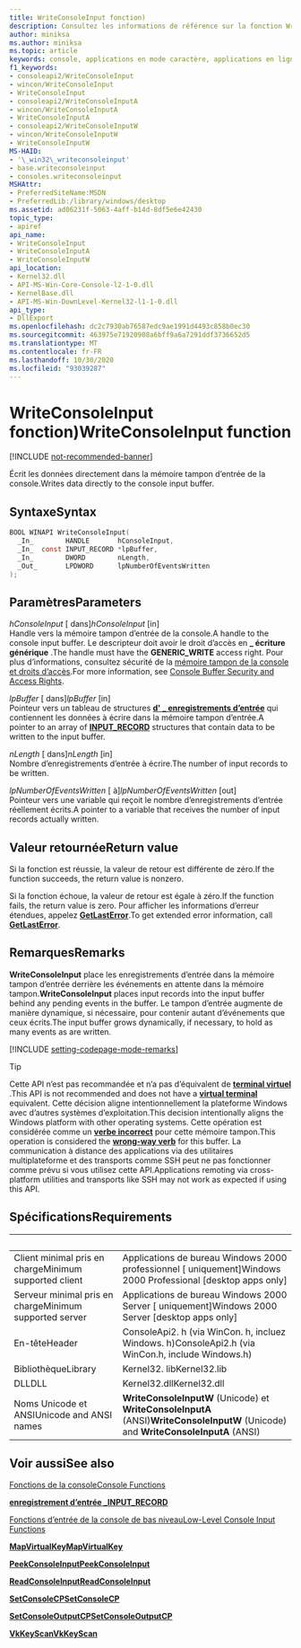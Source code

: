 ```yaml
---
title: WriteConsoleInput fonction)
description: Consultez les informations de référence sur la fonction WriteConsoleInput, qui écrit les données directement dans la mémoire tampon d’entrée de la console.
author: miniksa
ms.author: miniksa
ms.topic: article
keywords: console, applications en mode caractère, applications en ligne de commande, applications de terminal, API console
f1_keywords:
- consoleapi2/WriteConsoleInput
- wincon/WriteConsoleInput
- WriteConsoleInput
- consoleapi2/WriteConsoleInputA
- wincon/WriteConsoleInputA
- WriteConsoleInputA
- consoleapi2/WriteConsoleInputW
- wincon/WriteConsoleInputW
- WriteConsoleInputW
MS-HAID:
- '\_win32\_writeconsoleinput'
- base.writeconsoleinput
- consoles.writeconsoleinput
MSHAttr:
- PreferredSiteName:MSDN
- PreferredLib:/library/windows/desktop
ms.assetid: ad06231f-5063-4aff-b14d-8df5e6e42430
topic_type:
- apiref
api_name:
- WriteConsoleInput
- WriteConsoleInputA
- WriteConsoleInputW
api_location:
- Kernel32.dll
- API-MS-Win-Core-Console-l2-1-0.dll
- KernelBase.dll
- API-MS-Win-DownLevel-Kernel32-l1-1-0.dll
api_type:
- DllExport
ms.openlocfilehash: dc2c7930ab76587edc9ae1991d4493c858b0ec30
ms.sourcegitcommit: 463975e71920908a6bff9a6a7291ddf3736652d5
ms.translationtype: MT
ms.contentlocale: fr-FR
ms.lasthandoff: 10/30/2020
ms.locfileid: "93039287"
---
```

# <a name="writeconsoleinput-function"></a><span data-ttu-id="7880f-104">WriteConsoleInput fonction)</span><span class="sxs-lookup"><span data-stu-id="7880f-104">WriteConsoleInput function</span></span>

[!INCLUDE [not-recommended-banner](./includes/not-recommended-banner.md)]

<span data-ttu-id="7880f-105">Écrit les données directement dans la mémoire tampon d’entrée de la console.</span><span class="sxs-lookup"><span data-stu-id="7880f-105">Writes data directly to the console input buffer.</span></span>

## <a name="syntax"></a><span data-ttu-id="7880f-106">Syntaxe</span><span class="sxs-lookup"><span data-stu-id="7880f-106">Syntax</span></span>

```C
BOOL WINAPI WriteConsoleInput(
  _In_        HANDLE       hConsoleInput,
  _In_  const INPUT_RECORD *lpBuffer,
  _In_        DWORD        nLength,
  _Out_       LPDWORD      lpNumberOfEventsWritten
);
```

## <a name="parameters"></a><span data-ttu-id="7880f-107">Paramètres</span><span class="sxs-lookup"><span data-stu-id="7880f-107">Parameters</span></span>

<span data-ttu-id="7880f-108">*hConsoleInput* \[ dans\]</span><span class="sxs-lookup"><span data-stu-id="7880f-108">*hConsoleInput* \[in\]</span></span>  
<span data-ttu-id="7880f-109">Handle vers la mémoire tampon d’entrée de la console.</span><span class="sxs-lookup"><span data-stu-id="7880f-109">A handle to the console input buffer.</span></span> <span data-ttu-id="7880f-110">Le descripteur doit avoir le droit d’accès en **\_ écriture générique** .</span><span class="sxs-lookup"><span data-stu-id="7880f-110">The handle must have the **GENERIC\_WRITE** access right.</span></span> <span data-ttu-id="7880f-111">Pour plus d’informations, consultez sécurité de la [mémoire tampon de la console et droits d’accès](console-buffer-security-and-access-rights.md).</span><span class="sxs-lookup"><span data-stu-id="7880f-111">For more information, see [Console Buffer Security and Access Rights](console-buffer-security-and-access-rights.md).</span></span>

<span data-ttu-id="7880f-112">*lpBuffer* \[ dans\]</span><span class="sxs-lookup"><span data-stu-id="7880f-112">*lpBuffer* \[in\]</span></span>  
<span data-ttu-id="7880f-113">Pointeur vers un tableau de structures [**d' \_ enregistrements d’entrée**](input-record-str.md) qui contiennent les données à écrire dans la mémoire tampon d’entrée.</span><span class="sxs-lookup"><span data-stu-id="7880f-113">A pointer to an array of [**INPUT\_RECORD**](input-record-str.md) structures that contain data to be written to the input buffer.</span></span>

<span data-ttu-id="7880f-114">*nLength* \[ dans\]</span><span class="sxs-lookup"><span data-stu-id="7880f-114">*nLength* \[in\]</span></span>  
<span data-ttu-id="7880f-115">Nombre d’enregistrements d’entrée à écrire.</span><span class="sxs-lookup"><span data-stu-id="7880f-115">The number of input records to be written.</span></span>

<span data-ttu-id="7880f-116">*lpNumberOfEventsWritten* \[ à\]</span><span class="sxs-lookup"><span data-stu-id="7880f-116">*lpNumberOfEventsWritten* \[out\]</span></span>  
<span data-ttu-id="7880f-117">Pointeur vers une variable qui reçoit le nombre d’enregistrements d’entrée réellement écrits.</span><span class="sxs-lookup"><span data-stu-id="7880f-117">A pointer to a variable that receives the number of input records actually written.</span></span>

## <a name="return-value"></a><span data-ttu-id="7880f-118">Valeur retournée</span><span class="sxs-lookup"><span data-stu-id="7880f-118">Return value</span></span>

<span data-ttu-id="7880f-119">Si la fonction est réussie, la valeur de retour est différente de zéro.</span><span class="sxs-lookup"><span data-stu-id="7880f-119">If the function succeeds, the return value is nonzero.</span></span>

<span data-ttu-id="7880f-120">Si la fonction échoue, la valeur de retour est égale à zéro.</span><span class="sxs-lookup"><span data-stu-id="7880f-120">If the function fails, the return value is zero.</span></span> <span data-ttu-id="7880f-121">Pour afficher les informations d’erreur étendues, appelez [**GetLastError**](https://msdn.microsoft.com/library/windows/desktop/ms679360).</span><span class="sxs-lookup"><span data-stu-id="7880f-121">To get extended error information, call [**GetLastError**](https://msdn.microsoft.com/library/windows/desktop/ms679360).</span></span>

## <a name="remarks"></a><span data-ttu-id="7880f-122">Remarques</span><span class="sxs-lookup"><span data-stu-id="7880f-122">Remarks</span></span>

<span data-ttu-id="7880f-123">**WriteConsoleInput** place les enregistrements d’entrée dans la mémoire tampon d’entrée derrière les événements en attente dans la mémoire tampon.</span><span class="sxs-lookup"><span data-stu-id="7880f-123">**WriteConsoleInput** places input records into the input buffer behind any pending events in the buffer.</span></span> <span data-ttu-id="7880f-124">Le tampon d’entrée augmente de manière dynamique, si nécessaire, pour contenir autant d’événements que ceux écrits.</span><span class="sxs-lookup"><span data-stu-id="7880f-124">The input buffer grows dynamically, if necessary, to hold as many events as are written.</span></span>

[!INCLUDE [setting-codepage-mode-remarks](./includes/setting-codepage-mode-remarks.md)]

> [!TIP]
> <span data-ttu-id="7880f-125">Cette API n’est pas recommandée et n’a pas d’équivalent de **[terminal virtuel](console-virtual-terminal-sequences.md)** .</span><span class="sxs-lookup"><span data-stu-id="7880f-125">This API is not recommended and does not have a **[virtual terminal](console-virtual-terminal-sequences.md)** equivalent.</span></span> <span data-ttu-id="7880f-126">Cette décision aligne intentionnellement la plateforme Windows avec d’autres systèmes d’exploitation.</span><span class="sxs-lookup"><span data-stu-id="7880f-126">This decision intentionally aligns the Windows platform with other operating systems.</span></span> <span data-ttu-id="7880f-127">Cette opération est considérée comme un **[verbe incorrect](console-buffer-security-and-access-rights.md#wrong-way-verbs)** pour cette mémoire tampon.</span><span class="sxs-lookup"><span data-stu-id="7880f-127">This operation is considered the **[wrong-way verb](console-buffer-security-and-access-rights.md#wrong-way-verbs)** for this buffer.</span></span> <span data-ttu-id="7880f-128">La communication à distance des applications via des utilitaires multiplateforme et des transports comme SSH peut ne pas fonctionner comme prévu si vous utilisez cette API.</span><span class="sxs-lookup"><span data-stu-id="7880f-128">Applications remoting via cross-platform utilities and transports like SSH may not work as expected if using this API.</span></span>

## <a name="requirements"></a><span data-ttu-id="7880f-129">Spécifications</span><span class="sxs-lookup"><span data-stu-id="7880f-129">Requirements</span></span>

| &nbsp; | &nbsp; |
|-|-|
| <span data-ttu-id="7880f-130">Client minimal pris en charge</span><span class="sxs-lookup"><span data-stu-id="7880f-130">Minimum supported client</span></span> | <span data-ttu-id="7880f-131">Applications de bureau Windows 2000 professionnel \[ uniquement\]</span><span class="sxs-lookup"><span data-stu-id="7880f-131">Windows 2000 Professional \[desktop apps only\]</span></span> |
| <span data-ttu-id="7880f-132">Serveur minimal pris en charge</span><span class="sxs-lookup"><span data-stu-id="7880f-132">Minimum supported server</span></span> | <span data-ttu-id="7880f-133">Applications de bureau Windows 2000 Server \[ uniquement\]</span><span class="sxs-lookup"><span data-stu-id="7880f-133">Windows 2000 Server \[desktop apps only\]</span></span> |
| <span data-ttu-id="7880f-134">En-tête</span><span class="sxs-lookup"><span data-stu-id="7880f-134">Header</span></span> | <span data-ttu-id="7880f-135">ConsoleApi2. h (via WinCon. h, incluez Windows. h)</span><span class="sxs-lookup"><span data-stu-id="7880f-135">ConsoleApi2.h (via WinCon.h, include Windows.h)</span></span> |
| <span data-ttu-id="7880f-136">Bibliothèque</span><span class="sxs-lookup"><span data-stu-id="7880f-136">Library</span></span> | <span data-ttu-id="7880f-137">Kernel32. lib</span><span class="sxs-lookup"><span data-stu-id="7880f-137">Kernel32.lib</span></span> |
| <span data-ttu-id="7880f-138">DLL</span><span class="sxs-lookup"><span data-stu-id="7880f-138">DLL</span></span> | <span data-ttu-id="7880f-139">Kernel32.dll</span><span class="sxs-lookup"><span data-stu-id="7880f-139">Kernel32.dll</span></span> |
| <span data-ttu-id="7880f-140">Noms Unicode et ANSI</span><span class="sxs-lookup"><span data-stu-id="7880f-140">Unicode and ANSI names</span></span> | <span data-ttu-id="7880f-141">**WriteConsoleInputW** (Unicode) et **WriteConsoleInputA** (ANSI)</span><span class="sxs-lookup"><span data-stu-id="7880f-141">**WriteConsoleInputW** (Unicode) and **WriteConsoleInputA** (ANSI)</span></span> |

## <a name="see-also"></a><span data-ttu-id="7880f-142">Voir aussi</span><span class="sxs-lookup"><span data-stu-id="7880f-142">See also</span></span>

[<span data-ttu-id="7880f-143">Fonctions de la console</span><span class="sxs-lookup"><span data-stu-id="7880f-143">Console Functions</span></span>](console-functions.md)

[<span data-ttu-id="7880f-144">**enregistrement d’entrée \_**</span><span class="sxs-lookup"><span data-stu-id="7880f-144">**INPUT\_RECORD**</span></span>](input-record-str.md)

[<span data-ttu-id="7880f-145">Fonctions d’entrée de la console de bas niveau</span><span class="sxs-lookup"><span data-stu-id="7880f-145">Low-Level Console Input Functions</span></span>](low-level-console-input-functions.md)

[<span data-ttu-id="7880f-146">**MapVirtualKey**</span><span class="sxs-lookup"><span data-stu-id="7880f-146">**MapVirtualKey**</span></span>](https://msdn.microsoft.com/library/windows/desktop/ms646306)

[<span data-ttu-id="7880f-147">**PeekConsoleInput**</span><span class="sxs-lookup"><span data-stu-id="7880f-147">**PeekConsoleInput**</span></span>](peekconsoleinput.md)

[<span data-ttu-id="7880f-148">**ReadConsoleInput**</span><span class="sxs-lookup"><span data-stu-id="7880f-148">**ReadConsoleInput**</span></span>](readconsoleinput.md)

[<span data-ttu-id="7880f-149">**SetConsoleCP**</span><span class="sxs-lookup"><span data-stu-id="7880f-149">**SetConsoleCP**</span></span>](setconsolecp.md)

[<span data-ttu-id="7880f-150">**SetConsoleOutputCP**</span><span class="sxs-lookup"><span data-stu-id="7880f-150">**SetConsoleOutputCP**</span></span>](setconsoleoutputcp.md)

[<span data-ttu-id="7880f-151">**VkKeyScan**</span><span class="sxs-lookup"><span data-stu-id="7880f-151">**VkKeyScan**</span></span>](https://msdn.microsoft.com/library/windows/desktop/ms646329)
